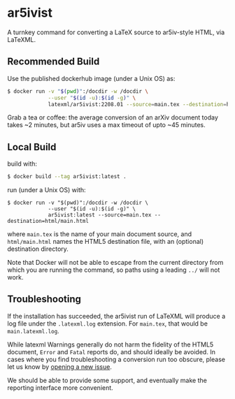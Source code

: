 # ar5ivist

A turnkey command for converting a LaTeX source to ar5iv-style HTML, via LaTeXML.


## Recommended Build

Use the published dockerhub image (under a Unix OS) as:

```bash
$ docker run -v "$(pwd)":/docdir -w /docdir \
             --user "$(id -u):$(id -g)" \
             latexml/ar5ivist:2208.01 --source=main.tex --destination=html/main.html
```

Grab a tea or coffee: the average conversion of an arXiv document today takes ~2 minutes, but ar5iv uses a max timeout of upto ~45 minutes.


## Local Build

build with:
```bash
$ docker build --tag ar5ivist:latest .
```

run (under a Unix OS) with:
```
$ docker run -v "$(pwd)":/docdir -w /docdir \
             --user "$(id -u):$(id -g)" \
             ar5ivist:latest --source=main.tex --destination=html/main.html
```

where `main.tex` is the name of your main document source, and `html/main.html` names the HTML5 destination file, with  an (optional) destination directory.

Note that Docker will not be able to escape from the current directory from which you are running the command, so paths using a leading `../` will not work.

## Troubleshooting

If the installation has succeeded, the ar5ivist run of LaTeXML will produce a log file under the `.latexml.log` extension. For `main.tex`, that would be `main.latexml.log`.

While latexml Warnings generally do not harm the fidelity of the HTML5 document, `Error` and `Fatal` reports do, and should ideally be avoided.
In cases where you find troubleshooting a conversion run too obscure, please let us know by [opening a new issue](https://github.com/dginev/ar5ivist/issues).

We should be able to provide some support, and eventually make the reporting interface more convenient.
